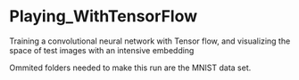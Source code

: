 # Playing_WithTensorFlow
Training a convolutional neural network with Tensor flow, and visualizing the space of test images with an intensive embedding

Ommited folders needed to make this run are the MNIST data set.
